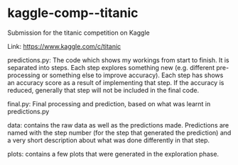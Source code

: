 # kaggle-comp--titanic
Submission for the titanic competition on Kaggle

Link:
https://www.kaggle.com/c/titanic


predictions.py:
The code which shows my workings from start to finish. It is separated into steps. Each step explores something new (e.g. different pre-processing or something else to improve accuracy). Each step has shows an accuracy score as a result of implementing that step. If the accuracy is reduced, generally that step will not be included in the final code.

final.py:
Final processing and prediction, based on what was learnt in predictions.py

data: contains the raw data as well as the predictions made. Predictions are named with the step number (for the step that generated the prediction) and a very short description about what was done differently in that step.

plots: contains a few plots that were generated in the exploration phase.
